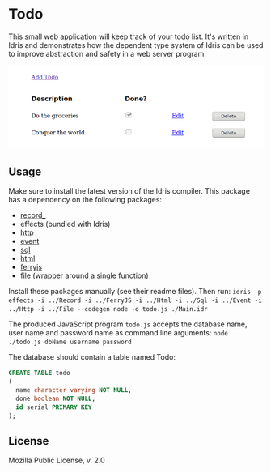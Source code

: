 Todo
============================

This small web application will keep track of your todo list. It's written in Idris and demonstrates how the dependent type system of Idris can be used to improve abstraction and safety in a web server program.

![Screenshot of the application](https://raw.githubusercontent.com/leon-vv/todo/master/screenshot.png)

Usage
-----------------------------
Make sure to install the latest version of the Idris compiler. This package has a dependency on the following packages:

* [record\_](https://github.com/leon-vv/Record)
* effects (bundled with Idris)
* [http](https://github.com/leon-vv/Http)
* [event](https://github.com/leon-vv/Event)
* [sql](https://github.com/leon-vv/Sql)
* [html](https://github.com/leon-vv/Html)
* [ferryjs](https://github.com/leon-vv/FerryJS)
* [file](https://github.com/leon-vv/File) (wrapper around a single function)

Install these packages manually (see their readme files). Then run:
```idris -p effects -i ../Record -i ../FerryJS -i ../Html -i ../Sql -i ../Event -i ../Http -i ../File --codegen node -o todo.js ./Main.idr``` 

The produced JavaScript program `todo.js` accepts the database name, user name and password name as command line arguments:
```node ./todo.js dbName username password```

The database should contain a table named Todo:

```SQL
CREATE TABLE todo
(
  name character varying NOT NULL,
  done boolean NOT NULL,
  id serial PRIMARY KEY
);
```
License
----------------------------
Mozilla Public License, v. 2.0
